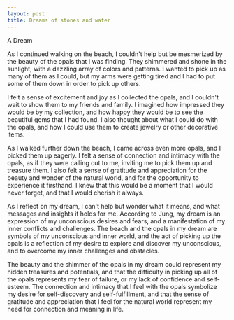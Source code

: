 ```yaml
---
layout: post
title: Dreams of stones and water
---
```

A Dream

As I continued walking on the beach, I couldn't help but be mesmerized by the beauty of the opals that I was finding. They shimmered and shone in the sunlight, with a dazzling array of colors and patterns. I wanted to pick up as many of them as I could, but my arms were getting tired and I had to put some of them down in order to pick up others.

I felt a sense of excitement and joy as I collected the opals, and I couldn't wait to show them to my friends and family. I imagined how impressed they would be by my collection, and how happy they would be to see the beautiful gems that I had found. I also thought about what I could do with the opals, and how I could use them to create jewelry or other decorative items.

As I walked further down the beach, I came across even more opals, and I picked them up eagerly. I felt a sense of connection and intimacy with the opals, as if they were calling out to me, inviting me to pick them up and treasure them. I also felt a sense of gratitude and appreciation for the beauty and wonder of the natural world, and for the opportunity to experience it firsthand. I knew that this would be a moment that I would never forget, and that I would cherish it always.

As I reflect on my dream, I can't help but wonder what it means, and what messages and insights it holds for me. According to Jung, my dream is an expression of my unconscious desires and fears, and a manifestation of my inner conflicts and challenges. The beach and the opals in my dream are symbols of my unconscious and inner world, and the act of picking up the opals is a reflection of my desire to explore and discover my unconscious, and to overcome my inner challenges and obstacles.

The beauty and the shimmer of the opals in my dream could represent my hidden treasures and potentials, and that the difficulty in picking up all of the opals represents my fear of failure, or my lack of confidence and self-esteem. The connection and intimacy that I feel with the opals symbolize my desire for self-discovery and self-fulfillment, and that the sense of gratitude and appreciation that I feel for the natural world represent my need for connection and meaning in life.
